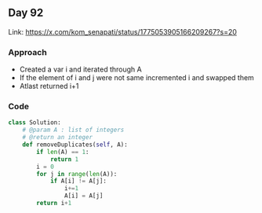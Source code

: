 ## Day 92

Link: https://x.com/kom_senapati/status/1775053905166209267?s=20

### Approach

- Created a var i and iterated through A
- If the element of i and j were not same incremented i and swapped them
- Atlast returned i+1

### Code

```py
class Solution:
    # @param A : list of integers
    # @return an integer
    def removeDuplicates(self, A):
        if len(A) == 1:
            return 1
        i = 0
        for j in range(len(A)):
            if A[i] != A[j]:
                i+=1
                A[i] = A[j]
        return i+1
```
